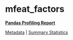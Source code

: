 # mfeat_factors

[**Pandas Profiling Report**](https://epistasislab.github.io/penn-ml-benchmarks/profile/mfeat_factors.html)

[Metadata](metadata.yaml) | [Summary Statistics](summary_stats.csv)

